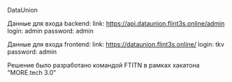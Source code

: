 DataUnion

Данные для входа backend:
link: https://api.dataunion.flint3s.online/admin
login: admin
password: admin

Данные для входа frontend:
link: https://dataunion.flint3s.online/
login: tkv
password: admin

Решение было разработано командой FTITN в рамках хакатона "MORE.tech 3.0"